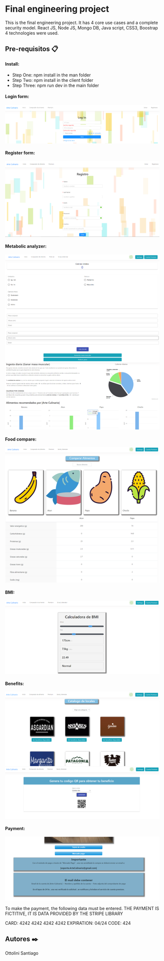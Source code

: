 # Final engineering project
This is the final engineering project. It has 4 core use cases and a complete security model. React JS, Node JS, Mongo DB, Java script, CSS3, Boostrap 4 technologies were used.

## Pre-requisitos 📋

#### Install:
* Step One: npm install in the man folder
* Step Two: npm install in the client folder
* Step Three: npm run dev in the main folder

#### Login form:
![](assets/Login.png)

#### Register form:
![](assets/register.png)

#### Metabolic analyzer:
![](assets/analyzer.PNG)
![](assets/analyzer2.PNG)
![](assets/analyzer3.PNG)

#### Food compare:
![](assets/comp1.PNG)
![](assets/comp2.PNG)

#### BMI:
![](assets/bmi.PNG)

#### Benefits:
![](assets/benefits.PNG)
![](assets/benefits2.PNG)

#### Payment:
![](assets/payment.PNG)

To make the payment, the following data must be entered.
THE PAYMENT IS FICTITIVE, IT IS DATA PROVIDED BY THE STRIPE LIBRARY

CARD: 4242 4242 4242 4242
EXPIRATION: 04/24
CODE: 424

## Autores ✒️

Ottolini Santiago



